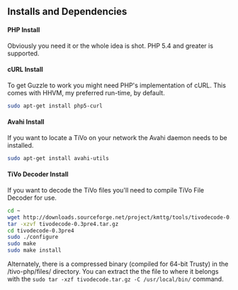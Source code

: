 ## Installs and Dependencies

#### PHP Install
Obviously you need it or the whole idea is shot. PHP 5.4 and greater is supported.

#### cURL Install
To get Guzzle to work you might need PHP's implementation of cURL.
This comes with HHVM, my preferred run-time, by default.
```sh
sudo apt-get install php5-curl
```

#### Avahi Install
If you want to locate a TiVo on your network the Avahi daemon needs to be installed.
```sh
sudo apt-get install avahi-utils
```

#### TiVo Decoder Install
If you want to decode the TiVo files you'll need to compile TiVo File Decoder for use.
```sh
cd ~
wget http://downloads.sourceforge.net/project/kmttg/tools/tivodecode-0.3pre4.tar.gz
tar -xzvf tivodecode-0.3pre4.tar.gz
cd tivodecode-0.3pre4
sudo ./configure
sudo make
sudo make install
```
Alternately, there is a compressed binary (compiled for 64-bit Trusty) in the /tivo-php/files/ directory.
You can extract the the file to where it belongs with the `sudo tar -xzf tivodecode.tar.gz -C /usr/local/bin/` command.